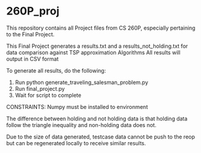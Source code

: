 # 260P_proj

This repository contains all Project files from CS 260P, especially pertaining to the Final Project.

This Final Project generates a results.txt and a results_not_holding.txt for data comparison against TSP approximation Algorithms
All results will output in CSV format

To generate all results, do the following:
  1. Run python generate_traveling_salesman_problem.py
  2. Run final_project.py
  3. Wait for script to complete

CONSTRAINTS: Numpy must be installed to environment

The difference between holding and not holding data is that holding data follow the triangle inequality and non-holding data does not.

Due to the size of data generated, testcase data cannot be push to the reop but can be regenerated locally to receive similar results.
